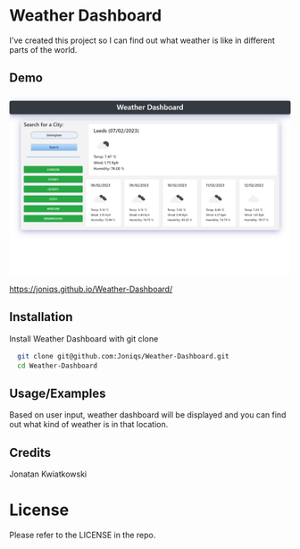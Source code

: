 
# Weather Dashboard

I've created this project so I can find out what weather is like in different parts of the world.



## Demo

![Alt text](/assets/images/weather_dashboard_demo.png)

https://joniqs.github.io/Weather-Dashboard/


## Installation

Install Weather Dashboard with git clone

```bash
  git clone git@github.com:Joniqs/Weather-Dashboard.git
  cd Weather-Dashboard
```
    
## Usage/Examples

Based on user input, weather dashboard will be displayed and you can find out what kind of weather is in that location.

## Credits

Jonatan Kwiatkowski
# License

Please refer to the LICENSE in the repo.


